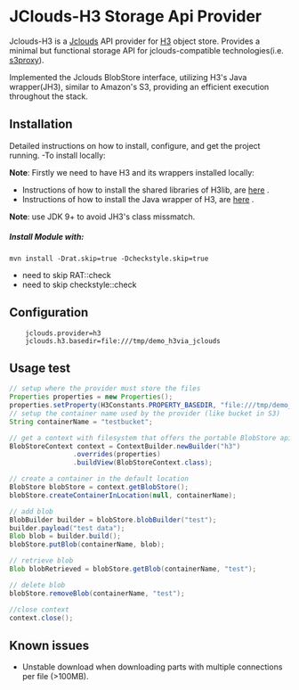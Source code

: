 # JClouds-H3 Storage Api Provider

Jclouds-H3 is a [Jclouds](https://github.com/apache/jclouds) API provider for [H3](https://github.com/CARV-ICS-FORTH/H3/) object store.
Provides a minimal but functional storage API for jclouds-compatible technologies(i.e. [s3proxy](https://github.com/gaul/s3proxy)). 

Implemented the Jclouds BlobStore interface, utilizing H3's Java wrapper(JH3),
similar to Amazon's S3, providing an efficient execution throughout the stack. 

## Installation
Detailed instructions on how to install, configure, and get the project running.
-To install locally:

**Note**: Firstly we need to have H3 and its wrappers installed locally:
- Instructions of how to install the shared libraries of H3lib, are [here](https://github.com/CARV-ICS-FORTH/H3/tree/master/h3lib) .
- Instructions of how to install the Java wrapper of H3, are [here](https://github.com/CARV-ICS-FORTH/H3/tree/master/JH3lib) .

**Note**: use JDK 9+ to avoid JH3's class missmatch.
##### Install Module with:
``` mvn install -Drat.skip=true -Dcheckstyle.skip=true ```

- need to skip RAT::check
- need to skip checkstyle::check

## Configuration
```properties
    jclouds.provider=h3
    jclouds.h3.basedir=file:///tmp/demo_h3via_jclouds
```

## Usage test

```java
// setup where the provider must store the files
Properties properties = new Properties();
properties.setProperty(H3Constants.PROPERTY_BASEDIR, "file:///tmp/demo_h3via_jclouds");
// setup the container name used by the provider (like bucket in S3)
String containerName = "testbucket";

// get a context with filesystem that offers the portable BlobStore api
BlobStoreContext context = ContextBuilder.newBuilder("h3")
                .overrides(properties)
                .buildView(BlobStoreContext.class);

// create a container in the default location
BlobStore blobStore = context.getBlobStore();
blobStore.createContainerInLocation(null, containerName);

// add blob
BlobBuilder builder = blobStore.blobBuilder("test");
builder.payload("test data");
Blob blob = builder.build();
blobStore.putBlob(containerName, blob);

// retrieve blob
Blob blobRetrieved = blobStore.getBlob(containerName, "test");

// delete blob
blobStore.removeBlob(containerName, "test");

//close context
context.close();
```


## Known issues

- Unstable download when downloading parts with multiple connections per file (>100MB).
